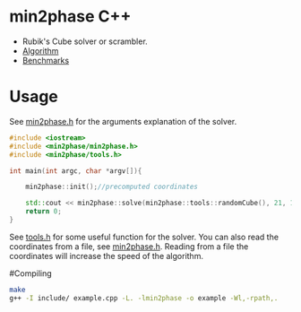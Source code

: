 # min2phase C++
- Rubik's Cube solver or scrambler.
- [Algorithm](Algorithm.md)
- [Benchmarks](Benchmarks.md)

# Usage

See [min2phase.h](include/min2phase/min2phase.h) for the arguments explanation of the solver.

```C++
#include <iostream>
#include <min2phase/min2phase.h>
#include <min2phase/tools.h>

int main(int argc, char *argv[]){

    min2phase::init();//precomputed coordinates

    std::cout << min2phase::solve(min2phase::tools::randomCube(), 21, 1000000, 0, min2phase::APPEND_LENGTH | min2phase::USE_SEPARATOR, nullptr);
    return 0;
}
```
See [tools.h](include/min2phase/tools.h) for some useful function for the solver.
You can also read the coordinates from a file, see [min2phase.h](include/min2phase/min2phase.h). Reading from a file the coordinates will increase the speed of the algorithm.


#Compiling

```bash
make
g++ -I include/ example.cpp -L. -lmin2phase -o example -Wl,-rpath,.
```